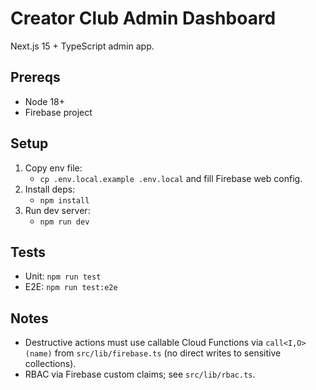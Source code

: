 # Creator Club Admin Dashboard

Next.js 15 + TypeScript admin app.

## Prereqs
- Node 18+
- Firebase project

## Setup
1. Copy env file:
   - `cp .env.local.example .env.local` and fill Firebase web config.
2. Install deps:
   - `npm install`
3. Run dev server:
   - `npm run dev`

## Tests
- Unit: `npm run test`
- E2E: `npm run test:e2e`

## Notes
- Destructive actions must use callable Cloud Functions via `call<I,O>(name)` from `src/lib/firebase.ts` (no direct writes to sensitive collections).
- RBAC via Firebase custom claims; see `src/lib/rbac.ts`.